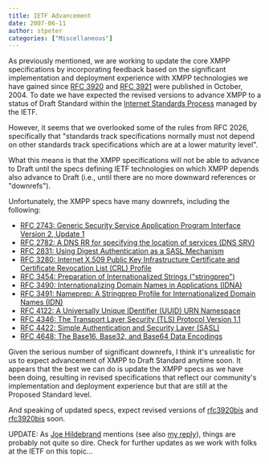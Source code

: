 ```yaml
---
title: IETF Advancement
date: 2007-06-11
author: stpeter
categories: ["Miscellaneous"]
---
```


As previously mentioned, we are working to update the core XMPP specifications by incorporating feedback based on the significant implementation and deployment experience with XMPP technologies we have gained since [RFC 3920](http://www.ietf.org/rfc/rfc3920.txt) and [RFC 3921](http://www.ietf.org/rfc/rfc3921.txt) were published in October, 2004. To date we have expected the revised versions to advance XMPP to a status of Draft Standard within the [Internet Standards Process](http://www.ietf.org/rfc/rfc2026.txt) managed by the IETF.

However, it seems that we overlooked some of the rules from RFC 2026, specifically that "standards track specifications normally must not depend on other standards track specifications which are at a lower maturity level".

What this means is that the XMPP specifications will not be able to advance to Draft until the specs defining IETF technologies on which XMPP depends also advance to Draft (i.e., until there are no more downward references or "downrefs").

Unfortunately, the XMPP specs have many downrefs, including the following:

-   [RFC 2743: Generic Security Service Application Program Interface Version 2, Update 1](http://www.ietf.org/rfc/rfc2743.txt)
-   [RFC 2782: A DNS RR for specifying the location of services (DNS SRV)](http://www.ietf.org/rfc/rfc2782.txt)
-   [RFC 2831: Using Digest Authentication as a SASL Mechanism](http://www.ietf.org/rfc/rfc2831.txt)
-   [RFC 3280: Internet X.509 Public Key Infrastructure Certificate and Certificate Revocation List (CRL) Profile](http://www.ietf.org/rfc/rfc3280.txt)
-   [RFC 3454: Preparation of Internationalized Strings ("stringprep")](http://www.ietf.org/rfc/rfc3454.txt)
-   [RFC 3490: Internationalizing Domain Names in Applications (IDNA)](http://www.ietf.org/rfc/rfc3490.txt)
-   [RFC 3491: Nameprep: A Stringprep Profile for Internationalized Domain Names (IDN)](http://www.ietf.org/rfc/rfc3491.txt)
-   [RFC 4122: A Universally Unique IDentifier (UUID) URN Namespace](http://www.ietf.org/rfc/rfc4122.txt)
-   [RFC 4346: The Transport Layer Security (TLS) Protocol Version 1.1](http://www.ietf.org/rfc/rfc4346.txt)
-   [RFC 4422: Simple Authentication and Security Layer (SASL)](http://www.ietf.org/rfc/rfc4422.txt)
-   [RFC 4648: The Base16, Base32, and Base64 Data Encodings](http://www.ietf.org/rfc/rfc4648.txt)

Given the serious number of significant downrefs, I think it's unrealistic for us to expect advancement of XMPP to Draft Standard anytime soon. It appears that the best we can do is update the XMPP specs as we have been doing, resulting in revised specifications that reflect our community's implementation and deployment experience but that are still at the Proposed Standard level.

And speaking of updated specs, expect revised versions of [rfc3920bis](https://xmpp.org/internet-drafts/draft-saintandre-rfc3920bis-02.html) and [rfc3920bis](https://xmpp.org/internet-drafts/draft-saintandre-rfc3921bis-02.html) soon.

UPDATE: As [Joe Hildebrand](http://arch.jabber.com/2007/06/11/ietf-process/) mentions (see also [my reply](http://stpeter.im/?p=1920)), things are probably not quite so dire. Check for further updates as we work with folks at the IETF on this topic...
